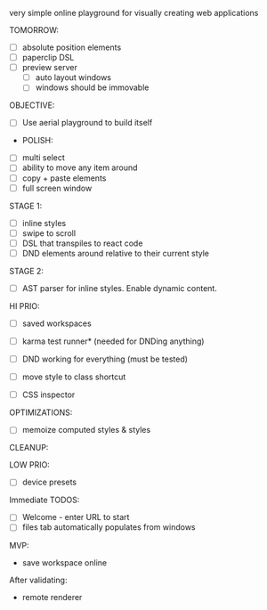 very simple online playground for visually creating web applications

TOMORROW:

- [ ] absolute position elements
- [ ] paperclip DSL
- [ ] preview server
  - [ ] auto layout windows
  - [ ] windows should be immovable

OBJECTIVE:

- [ ] Use aerial playground to build itself

- POLISH:

- [ ] multi select
- [ ] ability to move any item around
- [ ] copy + paste elements
- [ ] full screen window

STAGE 1:

- [ ] inline styles
- [ ] swipe to scroll
- [ ] DSL that transpiles to react code
- [ ] DND elements around relative to their current style

STAGE 2:

- [ ] AST parser for inline styles. Enable dynamic content.


HI PRIO:

- [ ] saved workspaces
- [ ] karma test runner* (needed for DNDing anything)

- [ ] DND working for everything (must be tested)
- [ ] move style to class shortcut
- [ ] CSS inspector


OPTIMIZATIONS:

- [ ] memoize computed styles & styles

CLEANUP:

LOW PRIO:

- [ ] device presets

Immediate TODOS:

- [ ] Welcome - enter URL to start
- [ ] files tab automatically populates from windows

MVP:

- save workspace online

After validating:

- remote renderer
